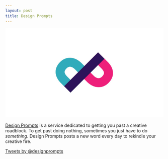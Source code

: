 ```yaml
---
layout: post
title: Design Prompts
---
```


<img class="aligncenter" src="/images/designprompts.jpg" alt="design prompts" />

[Design Prompts](http://www.twitter.com/designprompts/) is a service dedicated to getting you past a creative roadblock. To get past doing nothing, sometimes you just have to do *something*. Design Prompts posts a new word every day to rekindle your creative fire.

<a class="twitter-timeline" data-dnt="true" href="https://twitter.com/designprompts" data-widget-id="540624430460702720">Tweets by @designprompts</a>
<script>!function(d,s,id){var js,fjs=d.getElementsByTagName(s)[0],p=/^http:/.test(d.location)?'http':'https';if(!d.getElementById(id)){js=d.createElement(s);js.id=id;js.src=p+"://platform.twitter.com/widgets.js";fjs.parentNode.insertBefore(js,fjs);}}(document,"script","twitter-wjs");</script>